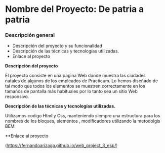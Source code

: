 # Nombre del Proyecto: De patria a patria

### Descripción general    
* Descripción del proyecto y su funcionalidad
* Descripción de las técnicas y tecnologías utilizadas. 
* Enlace al proyecto
  
**Descripción del proyecto**    
  
El proyecto consiste en una pagina Web donde muestra las ciudades natales de algunos de los empleados de Practicum. Lo hemos diseñado de tal modo que todos los elementos se muestren correctamente en los tamaños de pantalla más habituales por lo tanto sea un sitio Web responsivo.  
  
**Descripción de las técnicas y tecnologías utilizadas.**

Utilizamos codigo Html y Css, manteniendo siempre una estructura para los nombres de los bloques, elementos , modificadores utilizando la metodolgis BEM

**Enlace al proyecto

(https://fernandoarizaga.github.io/web_project_3_esp/)  